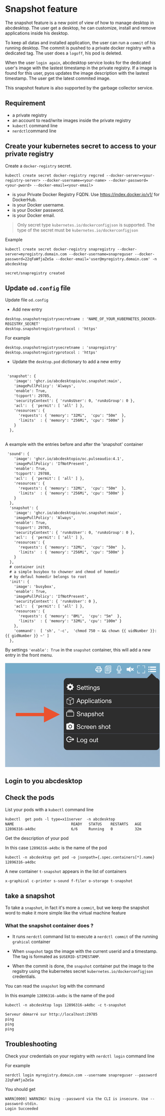 

# Snapshot feature

The snapshot feature is a new point of view of how to manage desktop in abcdesktop.
The user get a desktop, he can customize, install and remove applications inside his desktop.

To keep all datas and installed application, the user can run a `commit` of his running desktop.
The commit is pushed to a private docker registry with a dedicated tag.
The user does a `logoff`, his pod is deleted.

When the user `login again`, abcdesktop service looks for the dedicated user's image with the lastest timestamp in the private registry.
If a image is found for this user, pyos updates the image description with the lastest timestamp.
The user get the latest commited image.

This snapshot feature is also supported by the garbage collector service.


## Requirement 

- a private registry
- an account to read/write images inside the private registry 
- `kubectl` command line
- `nerdctl`command line 


## Create your kubernetes secret to access to your private registry

Create a `docker-registry` secret. 

```
kubectl create secret docker-registry regcred --docker-server=<your-registry-server> --docker-username=<your-name> --docker-password=<your-pword> --docker-email=<your-email>
```

- <your-registry-server> is your Private Docker Registry FQDN. Use https://index.docker.io/v1/ for DockerHub.
- <your-name> is your Docker username.
- <your-pword> is your Docker password.
- <your-email> is your Docker email.

> Only secret type `kubernetes.io/dockerconfigjson` is supported. The type of the secret must be `kubernetes.io/dockerconfigjson`

Example

```
kubectl create secret docker-registry snapregistry --docker-server=myregistry.domain.com --docker-username=snapreguser --docker-password=22qFaWfjaZeSa --docker-email='user@myregistry.domain.com' -n abcdesktop
```

```
secret/snapregistry created
```


## Update `od.config` file

Update file  `od.config`


- Add new entry

```
desktop.snapshotregistrysecretname : 'NAME_OF_YOUR_KUBERNETES_DOCKER-REGISTRY_SECRET'
desktop.snapshotregistryprotocol : 'https'
```

For example

```
desktop.snapshotregistrysecretname : 'snapregistry'
desktop.snapshotregistryprotocol : 'https'
```


- Update the `desktop.pod` dictionary to add a new entry 

```

 'snapshot': { 
    'image': 'ghcr.io/abcdesktopio/oc.snapshot:main',
    'imagePullPolicy': 'Always',
    'enable': True,
    'tcpport': 29785,
    'securityContext': { 'runAsUser': 0, 'runAsGroup': 0 },
    'acl':  { 'permit': [ 'all' ] },
    'resources': { 
      'requests': { 'memory': "32Mi",  'cpu': "50m"  },  
      'limits'  : { 'memory': "256Mi", 'cpu': "500m" } 
    }
  },
  
```

A example with the entries before and after the 'snapshot' container

```
 'sound': { 
    'image': 'ghcr.io/abcdesktopio/oc.pulseaudio:4.1',
    'imagePullPolicy': 'IfNotPresent',
    'enable': True,
    'tcpport': 29788,
    'acl':  { 'permit': [ 'all' ] },
    'resources': { 
      'requests': { 'memory': "32Mi",  'cpu': "50m"  },  
      'limits'  : { 'memory': "256Mi", 'cpu': "500m" } 
    }
  },
  'snapshot': { 
    'image': 'ghcr.io/abcdesktopio/oc.snapshot:main',
    'imagePullPolicy': 'Always',
    'enable': True,
    'tcpport': 29785,
    'securityContext': { 'runAsUser': 0, 'runAsGroup': 0 },
    'acl':  { 'permit': [ 'all' ] },
    'resources': { 
      'requests': { 'memory': "32Mi",  'cpu': "50m"  },  
      'limits'  : { 'memory': "256Mi", 'cpu': "500m" } 
    }
  },
  # container init
  # a simple busybox to chowner and chmod of homedir
  # by defaul homedir belongs to root
  'init': { 
    'image': 'busybox',
    'enable': True,
    'imagePullPolicy': 'IfNotPresent',
    'securityContext': { 'runAsUser': 0 },
    'acl':  { 'permit': [ 'all' ] },
    'resources': { 
      'requests': { 'memory': "8Mi",  'cpu': "5m"  },  
      'limits'  : { 'memory': "32Mi", 'cpu': "100m" } 
    }, 
    'command':  [ 'sh', '-c',  'chmod 750 ~ && chown {{ uidNumber }}:{{ gidNumber }} ~' ] 
  },
```

By settings ```'enable': True``` in the ```snapshot``` container, this will add a new entry in the front menu.


![snaphost entry](img/snapshot-menu.png)


## Login to you abcdesktop


## Check the pods

List your pods with a `kubectl` command line

```
kubectl  get pods -l type=x11server  -n abcdesktop
NAME                          READY   STATUS    RESTARTS   AGE
12896316-a4dbc                6/6     Running   0          32m
```

Get the description of your pod

In this case `12896316-a4dbc` is the name of the pod

```
kubectl -n abcdesktop get pod -o jsonpath={.spec.containers[*].name} 12896316-a4dbc 
```

A new container `t-snapshot` appears in the list of containers

```
x-graphical c-printer s-sound f-filer o-storage t-snapshot
```


## take a snapshot

To take a `snapshot`, in fact it's more a `commit`, but we keep the snapshot word to make it more simple like the virtual machine feature


### What the snapshot container does ?

- It runs `nerdctl` command list to execute a `nerdctl commit` of the running `grahical` container

- When `snapshot` tags the image with the current userid and a timestamp. The tag is formated as `$USERID-$TIMESTAMP`. 

- When the commit is done, the `snapshot` container put the image to the regsitry using the kubernetes secret `kubernetes.io/dockerconfigjson` credentials.
 
You can read the `snapshot` log with the command 


In this example `12896316-a4dbc` is the name of the pod

```
kubectl -n abcdesktop logs 12896316-a4dbc -c t-snapshot 
```

```
Serveur démarré sur http://localhost:29785
ping
ping
ping
```



## Troubleshooting

Check your credentials on your registry with `nerdctl login` command line

For example

```
nerdctl login myregistry.domain.com --username snapreguser --password 22qFaWfjaZeSa
```

You should get 

```
WARN[0000] WARNING! Using --password via the CLI is insecure. Use --password-stdin. 
Login Succeeded
```


